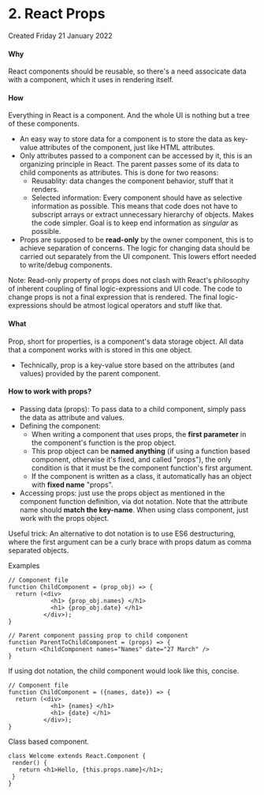 # 2. React Props
Created Friday 21 January 2022

#### Why
React components should be reusable, so there's a need associcate data with a component, which it uses in rendering itself.

#### How
Everything in React is a component. And the whole UI is nothing but a tree of these components.

* An easy way to store data for a component is to store the data as key-value attributes of the component, just like HTML attributes.
* Only attributes passed to a component can be accessed by it, this is an organizing principle in React. The parent passes some of its data to child components as attributes. This is done for two reasons:
	* Reusablity: data changes the component behavior, stuff that it renders.
	* Selected information: Every component should have as selective information as possible. This means that code does not have to subscript arrays or extract unnecessary hierarchy of objects. Makes the code simpler. Goal is to keep end information as *singular* as possible.
* Props are supposed to be **read-only** by the owner component, this is to achieve separation of concerns. The logic for changing data should be carried out separately from the UI component. This lowers effort needed to write/debug components.

Note: Read-only property of props does not clash with React's philosophy of inherent coupling of final logic-expressions and UI code. The code to change props is not a final expression that is rendered. The final logic-expressions should be atmost logical operators and stuff like that.

#### What
Prop, short for properties, is a component's data storage object.
All data that a component works with is stored in this one object.

* Technically, prop is a key-value store based on the attributes (and values) provided by the parent component.

#### How to work with props?
* Passing data (props): To pass data to a child component, simply pass the data as attribute and values.
* Defining the component:
	* When writing a component that uses props, the **first parameter** in the component's function is the prop object.
	* This prop object can be **named anything** (if using a function based component, otherwise it's fixed, and called "props"), the only condition is that it must be the component function's first argument.
	* If the component is written as a class, it automatically has an object with **fixed name** "props".
* Accessing props: just use the props object as mentioned in the component function definition, via dot notation. Note that the attribute name should **match the key-name**. When using class component, just work with the props object.

Useful trick: An alternative to dot notation is to use ES6 destructuring, where the first argument can be a curly brace with props datum as comma separated objects.

Examples
```JSX
// Component file
function ChildComponent = (prop_obj) => {
  return (<div>
          	<h1> {prop_obj.names} </h1>
          	<h1> {prop_obj.date} </h1>
          </div>);
}

// Parent component passing prop to child component
function ParentToChildComponent = (props) => {
  return <ChildComponent names="Names" date="27 March" />
}
```
If using dot notation, the child component would look like this, concise.
```JSX
// Component file
function ChildComponent = ({names, date}) => {
  return (<div>
          	<h1> {names} </h1>
          	<h1> {date} </h1>
          </div>);
}
```
Class based component.
```JSX
class Welcome extends React.Component {
 render() {
   return <h1>Hello, {this.props.name}</h1>;
 }
}
```



